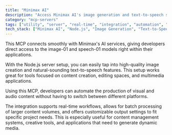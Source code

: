 ```yaml
---
title: "Minimax AI"
description: "Access Minimax AI's image generation and text-to-speech services through a Node.js server for creating visuals and audio within editing workflows."
category: "mcp-servers"
tags: ["utility", "server", "real-time", "integration", "automation", "AI", "image generation", "text-to-speech"]
tech_stack: ["Minimax AI", "Node.js", "Image Generation", "Text-to-Speech", "REST APIs", "batch processing", "content management systems"]
---
```


This MCP connects smoothly with Minimax's AI services, giving developers direct access to the image-01 and speech-01 models right within their applications.

With the Node.js server setup, you can easily tap into high-quality image creation and natural-sounding text-to-speech features. This setup works great for tools focused on content creation, editing spaces, and multimedia applications.

Using this MCP, developers can automate the production of visual and audio content without having to switch between different platforms. 

The integration supports real-time workflows, allows for batch processing of larger content volumes, and offers customizable output settings to fit specific project needs. This is especially useful for content management systems, creative tools, and applications that need to generate dynamic media.